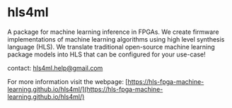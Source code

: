 # hls4ml

A package for machine learning inference in FPGAs. We create firmware implementations of machine learning algorithms using high level synthesis language (HLS). We translate traditional open-source machine learning package models into HLS that can be configured for your use-case!

contact: hls4ml.help@gmail.com

For more information visit the webpage: [https://hls-fpga-machine-learning.github.io/hls4ml/](https://hls-fpga-machine-learning.github.io/hls4ml/)

